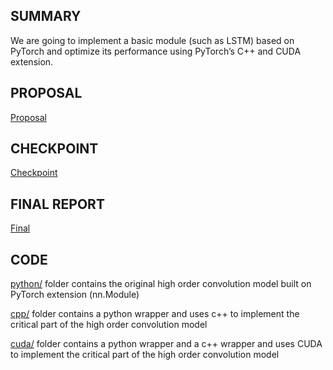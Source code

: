 ## SUMMARY
We are going to implement a basic module (such as  LSTM) based on PyTorch and optimize its performance using PyTorch’s C++ and CUDA extension. 

## PROPOSAL
[Proposal](https://github.com/Simeng96/Lightweight-CNN-Framework/blob/master/proposal.pdf)

## CHECKPOINT
[Checkpoint](https://github.com/Simeng96/Lightweight-CNN-Framework/blob/master/checkpoint.pdf)

## FINAL REPORT
[Final](https://github.com/Simeng96/PyTorch_Extension/blob/master/Final%20Report.pdf)

## CODE
[python/](https://github.com/Simeng96/PyTorch_Extension/tree/master/code/python) folder contains the original high order convolution model built on PyTorch extension (nn.Module)  

[cpp/](https://github.com/Simeng96/PyTorch_Extension/tree/master/code/cpp) folder contains a python wrapper and uses c++ to implement the critical part of the high order convolution model  

[cuda/](https://github.com/Simeng96/PyTorch_Extension/tree/master/code/cuda) folder contains a python wrapper and a c++ wrapper and uses CUDA to implement the critical part of the high order convolution model  
